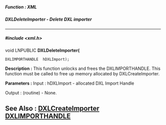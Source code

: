 ##### Function : XML
##### DXLDeleteImporter - Delete DXL importer
---
##### #include <xml.h>
void LNPUBLIC **DXLDeleteImporter(**

	DXLIMPORTHANDLE  hDXLImport);
**Description :**
This function unlocks and frees the DXLIMPORTHANDLE.  This function must be 
called to free up memory allocated by DXLCreateImporter.

**Parameters :**
Input :
hDXLImport  -  allocated DXL Import Handle

Output :
(routine)  -  None.


**See Also :**
[DXLCreateImporter](D:/md_files/DXLCreateImporter.md)
[DXLIMPORTHANDLE](D:/md_files/DXLIMPORTHANDLE.md)
---
